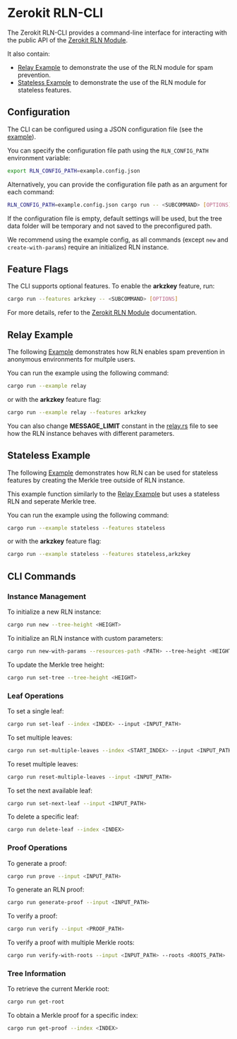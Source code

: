 # Zerokit RLN-CLI

The Zerokit RLN-CLI provides a command-line interface for interacting with the public API of the [Zerokit RLN Module](../rln/README.md).

It also contain:

+ [Relay Example](#relay-example) to demonstrate the use of the RLN module for spam prevention.
+ [Stateless Example](#stateless-example) to demonstrate the use of the RLN module for stateless features.

## Configuration

The CLI can be configured using a JSON configuration file (see the [example](example.config.json)).

You can specify the configuration file path using the `RLN_CONFIG_PATH` environment variable:

```bash
export RLN_CONFIG_PATH=example.config.json
```

Alternatively, you can provide the configuration file path as an argument for each command:

```bash
RLN_CONFIG_PATH=example.config.json cargo run -- <SUBCOMMAND> [OPTIONS]
```

If the configuration file is empty, default settings will be used, but the tree data folder will be temporary and not saved to the preconfigured path.

We recommend using the example config, as all commands (except `new` and `create-with-params`) require an initialized RLN instance.

## Feature Flags

The CLI supports optional features. To enable the **arkzkey** feature, run:

```bash
cargo run --features arkzkey -- <SUBCOMMAND> [OPTIONS]
```

For more details, refer to the [Zerokit RLN Module](../rln/README.md) documentation.

## Relay Example

The following [Example](src/examples/relay.rs) demonstrates how RLN enables spam prevention in anonymous environments for multple users.

You can run the example using the following command:

```bash
cargo run --example relay
```

or with the **arkzkey** feature flag:

```bash
cargo run --example relay --features arkzkey
```

You can also change **MESSAGE_LIMIT** constant in the [relay.rs](src/examples/relay.rs) file to see how the RLN instance behaves with different parameters.

## Stateless Example

The following [Example](src/examples/stateless.rs) demonstrates how RLN can be used for stateless features by creating the Merkle tree outside of RLN instance.

This example function similarly to the [Relay Example](#relay-example) but uses a stateless RLN and seperate Merkle tree.

You can run the example using the following command:

```bash
cargo run --example stateless --features stateless
```

or with the **arkzkey** feature flag:

```bash
cargo run --example stateless --features stateless,arkzkey
```

## CLI Commands

### Instance Management

To initialize a new RLN instance:

```bash
cargo run new --tree-height <HEIGHT>
```

To initialize an RLN instance with custom parameters:

```bash
cargo run new-with-params --resources-path <PATH> --tree-height <HEIGHT>
```

To update the Merkle tree height:

```bash
cargo run set-tree --tree-height <HEIGHT>
```

### Leaf Operations

To set a single leaf:

```bash
cargo run set-leaf --index <INDEX> --input <INPUT_PATH>
```

To set multiple leaves:

```bash
cargo run set-multiple-leaves --index <START_INDEX> --input <INPUT_PATH>
```

To reset multiple leaves:

```bash
cargo run reset-multiple-leaves --input <INPUT_PATH>
```

To set the next available leaf:

```bash
cargo run set-next-leaf --input <INPUT_PATH>
```

To delete a specific leaf:

```bash
cargo run delete-leaf --index <INDEX>
```

### Proof Operations

To generate a proof:

```bash
cargo run prove --input <INPUT_PATH>
```

To generate an RLN proof:

```bash
cargo run generate-proof --input <INPUT_PATH>
```

To verify a proof:

```bash
cargo run verify --input <PROOF_PATH>
```

To verify a proof with multiple Merkle roots:

```bash
cargo run verify-with-roots --input <INPUT_PATH> --roots <ROOTS_PATH>
```

### Tree Information

To retrieve the current Merkle root:

```bash
cargo run get-root
```

To obtain a Merkle proof for a specific index:

```bash
cargo run get-proof --index <INDEX>
```

